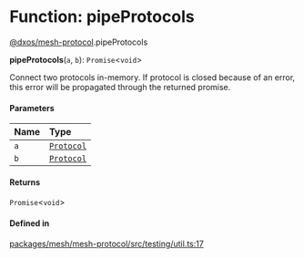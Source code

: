 # Function: pipeProtocols

[@dxos/mesh-protocol](../modules/dxos_mesh_protocol.md).pipeProtocols

**pipeProtocols**(`a`, `b`): `Promise`<`void`\>

Connect two protocols in-memory.
If protocol is closed because of an error, this error will be propagated through the returned promise.

#### Parameters

| Name | Type |
| :------ | :------ |
| `a` | [`Protocol`](../classes/dxos_mesh_protocol.Protocol.md) |
| `b` | [`Protocol`](../classes/dxos_mesh_protocol.Protocol.md) |

#### Returns

`Promise`<`void`\>

#### Defined in

[packages/mesh/mesh-protocol/src/testing/util.ts:17](https://github.com/dxos/dxos/blob/main/packages/mesh/mesh-protocol/src/testing/util.ts#L17)
